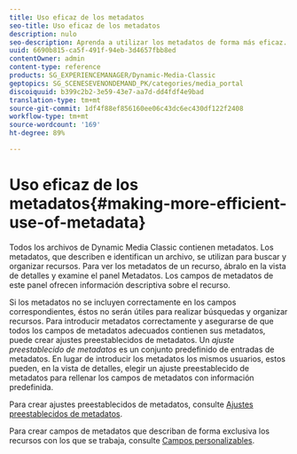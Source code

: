 ```yaml
---
title: Uso eficaz de los metadatos
seo-title: Uso eficaz de los metadatos
description: nulo
seo-description: Aprenda a utilizar los metadatos de forma más eficaz.
uuid: 6690b815-ca5f-491f-94eb-3d4657fbb8ed
contentOwner: admin
content-type: reference
products: SG_EXPERIENCEMANAGER/Dynamic-Media-Classic
geptopics: SG_SCENESEVENONDEMAND_PK/categories/media_portal
discoiquuid: b399c2b2-3e59-43e7-aa7d-dd4fdf4e9bad
translation-type: tm+mt
source-git-commit: 1df4f88ef856160ee06c43dc6ec430df122f2408
workflow-type: tm+mt
source-wordcount: '169'
ht-degree: 89%

---
```



# Uso eficaz de los metadatos{#making-more-efficient-use-of-metadata}

Todos los archivos de Dynamic Media Classic contienen metadatos. Los metadatos, que describen e identifican un archivo, se utilizan para buscar y organizar recursos. Para ver los metadatos de un recurso, ábralo en la vista de detalles y examine el panel Metadatos. Los campos de metadatos de este panel ofrecen información descriptiva sobre el recurso.

Si los metadatos no se incluyen correctamente en los campos correspondientes, éstos no serán útiles para realizar búsquedas y organizar recursos. Para introducir metadatos correctamente y asegurarse de que todos los campos de metadatos adecuados contienen sus metadatos, puede crear ajustes preestablecidos de metadatos. Un *ajuste preestablecido de metadatos* es un conjunto predefinido de entradas de metadatos. En lugar de introducir los metadatos los mismos usuarios, estos pueden, en la vista de detalles, elegir un ajuste preestablecido de metadatos para rellenar los campos de metadatos con información predefinida.

Para crear ajustes preestablecidos de metadatos, consulte [Ajustes preestablecidos de metadatos](application-setup.md#metadata_presets).

Para crear campos de metadatos que describan de forma exclusiva los recursos con los que se trabaja, consulte [Campos personalizables](application-setup.md#user_defined_fields).
